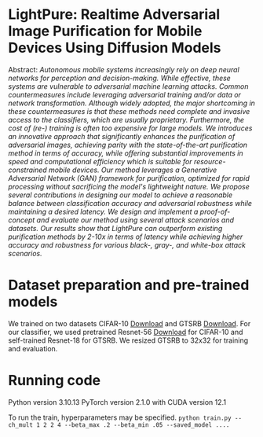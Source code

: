 # LightPure: Realtime Adversarial Image Purification for Mobile Devices Using Diffusion Models

Abstract: _Autonomous mobile systems increasingly rely on deep neural networks for perception and decision-making. While effective, these systems are vulnerable to adversarial machine learning attacks. Common countermeasures include leveraging adversarial training and/or data or network transformation. Although widely adopted, the major shortcoming in these countermeasures is that these methods need complete and invasive access to the classifiers, which are usually proprietary. Furthermore, the cost of (re-) training is often too expensive for large models.
We introduces an innovative approach that significantly enhances the purification of adversarial images, achieving parity with the state-of-the-art purification method in terms of accuracy, while offering substantial improvements in speed and computational efficiency which is suitable for resource-constrained mobile devices. Our method leverages a Generative Adversarial Network (GAN) framework for purification, optimized for rapid processing without sacrificing the model's lightweight nature. We propose several contributions in designing our model to achieve a reasonable balance between classification accuracy and adversarial robustness while maintaining a desired latency. We design and implement a proof-of-concept and evaluate our method using several attack scenarios and datasets. Our results show that LightPure can outperform existing purification methods by 2-10x in terms of latency while achieving higher accuracy and robustness for various black-, gray-, and white-box attack scenarios._

# Dataset preparation and pre-trained models

We trained on two datasets CIFAR-10 [Download](https://www.cs.toronto.edu/~kriz/cifar.html) and GTSRB [Download](https://www.kaggle.com/datasets/meowmeowmeowmeowmeow/gtsrb-german-traffic-sign).
For our classifier, we used pretrained Resnet-56 [Download](https://github.com/chenyaofo/pytorch-cifar-models?tab=readme-ov-file) for CIFAR-10 and self-trained Resnet-18 for GTSRB.
We resized GTSRB to 32x32 for training and evaluation.

# Running code 

Python version 3.10.13
PyTorch version 2.1.0 with CUDA version 12.1

To run the train, hyperparameters may be specified.
```python train.py --ch_mult 1 2 2 4 --beta_max .2 --beta_min .05 --saved_model ....```


